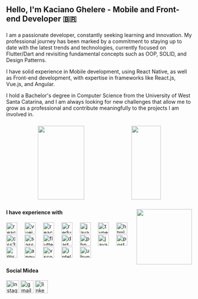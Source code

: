 <h2 align="left">Hello, I'm Kaciano Ghelere - Mobile and Front-end Developer 🇧🇷</h2>

###

<p align="left">I am a passionate developer, constantly seeking learning and innovation. My professional journey has been marked by a commitment to staying up to date with the latest trends and technologies, currently focused on Flutter/Dart and revisiting fundamental concepts such as OOP, SOLID, and Design Patterns.

I have solid experience in Mobile development, using React Native, as well as Front-end development, with expertise in frameworks like React.js, Vue.js, and Angular.

I hold a Bachelor's degree in Computer Science from the University of West Santa Catarina, and I am always looking for new challenges that allow me to grow as a professional and contribute meaningfully to the projects I am involved in.</p>

###

<div align="center">  
  <img width="50%" height="200px" src="https://github-readme-stats.vercel.app/api?username=kacianoghelere&show_icons=true&count_private=true&hide_border=true&title_color=8A2BE2&icon_color=4B0082&text_color=48D1CC&bg_color=0d1117" /> 
  <img width="40%" height="200px" src="https://github-readme-stats.vercel.app/api/top-langs/?username=kacianoghelere&layout=compact&hide_border=true&title_color=8A2BE2&text_color=48D1CC&bg_color=0d1117" />
</div>

###

<img align="right" height="150" src="https://media2.giphy.com/media/VeHERbUCe3Qricb1Qr/giphy.gif?cid=6c09b9523qvzf9wp80bcunrcojni5vlxk4wvwqfa1dohl6o7&ep=v1_internal_gif_by_id&rid=giphy.gif&ct=s"/>

###

<h4 align="left">I have experience with</h4>
<div align="left">
  <img src="https://cdn.jsdelivr.net/gh/devicons/devicon/icons/react/react-original.svg" height="30" alt="react native logo" title="react native" />
  <img width="12" />
  <img src="https://cdn.jsdelivr.net/gh/devicons/devicon/icons/vuejs/vuejs-original.svg" height="30" alt="vuejs logo" title="vuejs" />
  <img width="12" />
  <img src="https://cdn.jsdelivr.net/gh/devicons/devicon/icons/react/react-original.svg" height="30" alt="react logo" title="react" />
  <img width="12" />
  <img src="https://cdn.jsdelivr.net/gh/devicons/devicon/icons/redux/redux-original.svg" height="30" alt="redux logo" title="redux" />
  <img width="12" />
  <img src="https://cdn.jsdelivr.net/gh/devicons/devicon/icons/javascript/javascript-original.svg" height="30" alt="javascript logo" title="javascript" />
  <img width="12" />
  <img src="https://cdn.jsdelivr.net/gh/devicons/devicon/icons/typescript/typescript-original.svg" height="30" alt="typescript logo" title="typescript" />
  <img width="12" />
  <img src="https://cdn.jsdelivr.net/gh/devicons/devicon/icons/html5/html5-original.svg" height="30" alt="html5 logo" title="html5" />
  <img width="12" />
  <img src="https://cdn.jsdelivr.net/gh/devicons/devicon/icons/css3/css3-original.svg" height="30" alt="css3 logo" title="css3" />
  <img width="12" />
  <img src="https://cdn.jsdelivr.net/gh/devicons/devicon/icons/sass/sass-original.svg" height="30" alt="sass logo" title="sass" />
  <img width="12" />
  <img src="https://cdn.jsdelivr.net/gh/devicons/devicon/icons/flutter/flutter-original.svg" height="30" alt="flutter logo" title="flutter" />
  <img width="12" />
  <img src="https://cdn.jsdelivr.net/gh/devicons/devicon/icons/dart/dart-original.svg" height="30" alt="dart logo" title="dart" />
  <img width="12" />
  <img src="https://cdn.jsdelivr.net/gh/devicons/devicon/icons/php/php-original.svg" height="30" alt="php logo" title="php" />
  <img width="12" />
  <img src="https://cdn.jsdelivr.net/gh/devicons/devicon/icons/java/java-original.svg" height="30" alt="java logo" title="java" />
  <img width="12" />
  <img src="https://cdn.jsdelivr.net/gh/devicons/devicon/icons/postgresql/postgresql-original.svg" height="30" alt="postgresql logo" title="postgresql" />
  <img width="12" />
  <img src="https://cdn.jsdelivr.net/gh/devicons/devicon/icons/mysql/mysql-original.svg" height="30" alt="mysql logo" title="mysql" />
  <img width="12" />
  <img src="https://cdn.jsdelivr.net/gh/devicons/devicon/icons/angularjs/angularjs-original.svg" height="30" alt="angularjs logo" title="angularjs" />
  <img width="12" />
  <img src="https://cdn.jsdelivr.net/gh/devicons/devicon/icons/vscode/vscode-original.svg" height="30" alt="vscode logo" title="vscode" />
  <img width="12" />
  <img src="https://cdn.jsdelivr.net/gh/devicons/devicon/icons/intellij/intellij-original.svg" height="30" alt="intellij logo" title="intellij" />
  <img width="12" />
  <img src="https://cdn.jsdelivr.net/gh/devicons/devicon/icons/ubuntu/ubuntu-original.svg" height="30" alt="ubuntu logo" title="ubuntu" />
</div>

###
###
<h4 align="left">Social Midea</h4>
<div align="left">
 <a href="https://www.instagram.com/kacinao/" target="_blank"><img src="https://img.shields.io/static/v1?message=Instagram&logo=instagram&label=&color=E4405F&logoColor=white&labelColor=&style=for-the-badge" height="35" alt="instagram logo"  /></a>
  <a href = "mailto:kacianoghelere@gmail.com"><img src="https://img.shields.io/static/v1?message=Gmail&logo=gmail&label=&color=D14836&logoColor=white&labelColor=&style=for-the-badge" height="35" alt="gmail logo"  /></a>
  <a href="https://www.linkedin.com/in/kaciano-ghelere-b7971a131/?locale=en_US" target="_blank"><img src="https://img.shields.io/static/v1?message=LinkedIn&logo=linkedin&label=&color=0077B5&logoColor=white&labelColor=&style=for-the-badge" height="35" alt="linkedin logo"  />
</div></a>

###
